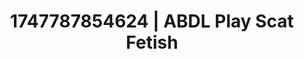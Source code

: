 ---
categories:
- Midnight fantasy
- Spiritual kink
- Flushed cheeks
- Gagging sounds
- Erotic gaze
image: /assets/images/1747787854624.jpg
layout: post
seo:
  description: Featured content with exclusive ABDL Play, Scat Fetish. HD images available.
  keywords: ABDL Play, Scat Fetish
  og_image: /assets/images/1747787854624.jpg
  schema_type: VisualArtwork
tags:
- ABDL Play
- '#1747787854624'
- Scat Fetish
title: 1747787854624 | ABDL Play Scat Fetish
---